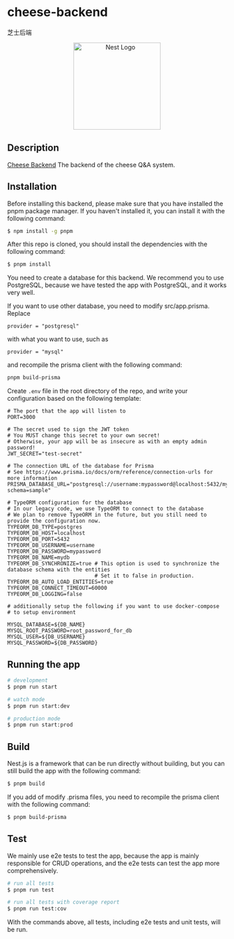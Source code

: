 # cheese-backend

芝士后端

<p align="center">
  <img src="https://nestjs.com/img/logo-small.svg" width="200" alt="Nest Logo" /></a>
</p>

## Description

[Cheese Backend](https://github.com/SageSeekerSociety/cheese-backend)
The backend of the cheese Q&A system.

## Installation

Before installing this backend, please make sure that you have installed the pnpm package
manager. If you haven't installed it, you can install it with the following command:

```bash
$ npm install -g pnpm
```

After this repo is cloned, you should install the dependencies with the following command:

```bash
$ pnpm install
```

You need to create a database for this backend. We recommend you to use PostgreSQL,
because we have tested the app with PostgreSQL, and it works very well.

If you want to use other database, you need to modify src/app.prisma. Replace
```prisma
provider = "postgresql"
```
with what you want to use, such as
```prisma
provider = "mysql"
```
and recompile the prisma client with the following command:
```bash
pnpm build-prisma
```

Create `.env` file in the root directory of the repo, and write your configuration based
on the following template:

```Dotenv
# The port that the app will listen to
PORT=3000

# The secret used to sign the JWT token
# You MUST change this secret to your own secret!
# Otherwise, your app will be as insecure as with an empty admin password!
JWT_SECRET="test-secret"

# The connection URL of the database for Prisma
# See https://www.prisma.io/docs/orm/reference/connection-urls for more information
PRISMA_DATABASE_URL="postgresql://username:mypassword@localhost:5432/mydb?schema=sample"

# TypeORM configuration for the database
# In our legacy code, we use TypeORM to connect to the database
# We plan to remove TypeORM in the future, but you still need to provide the configuration now.
TYPEORM_DB_TYPE=postgres
TYPEORM_DB_HOST=localhost
TYPEORM_DB_PORT=5432
TYPEORM_DB_USERNAME=username
TYPEORM_DB_PASSWORD=mypassword
TYPEORM_DB_NAME=mydb
TYPEORM_DB_SYNCHRONIZE=true # This option is used to synchronize the database schema with the entities
                            # Set it to false in production.
TYPEORM_DB_AUTO_LOAD_ENTITIES=true
TYPEORM_DB_CONNECT_TIMEOUT=60000
TYPEORM_DB_LOGGING=false

# additionally setup the following if you want to use docker-compose 
# to setup environment

MYSQL_DATABASE=${DB_NAME}
MYSQL_ROOT_PASSWORD=root_password_for_db
MYSQL_USER=${DB_USERNAME}
MYSQL_PASSWORD=${DB_PASSWORD}
```

## Running the app

```bash
# development
$ pnpm run start

# watch mode
$ pnpm run start:dev

# production mode
$ pnpm run start:prod
```

## Build

Nest.js is a framework that can be run directly without building, but you can still build the app with the following command:

```bash
$ pnpm build
```

If you add of modify .prisma files, you need to recompile the prisma client with the following command:

```bash
$ pnpm build-prisma
```

## Test

We mainly use e2e tests to test the app, because the app is mainly responsible for CRUD operations, and the e2e tests can test the app more comprehensively.

```bash
# run all tests
$ pnpm run test

# run all tests with coverage report
$ pnpm run test:cov
```
With the commands above, all tests, including e2e tests and unit tests, will be run.

